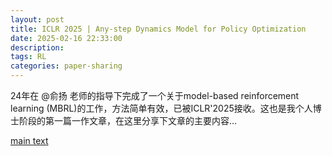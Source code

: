 ```yaml
---
layout: post
title: ICLR 2025 | Any-step Dynamics Model for Policy Optimization
date: 2025-02-16 22:33:00
description: 
tags: RL
categories: paper-sharing
---
```


24年在 @俞扬 老师的指导下完成了一个关于model-based reinforcement learning (MBRL)的工作，方法简单有效，已被ICLR'2025接收。这也是我个人博士阶段的第一篇一作文章，在这里分享下文章的主要内容...

[main text](https://zhuanlan.zhihu.com/p/23899000670)
